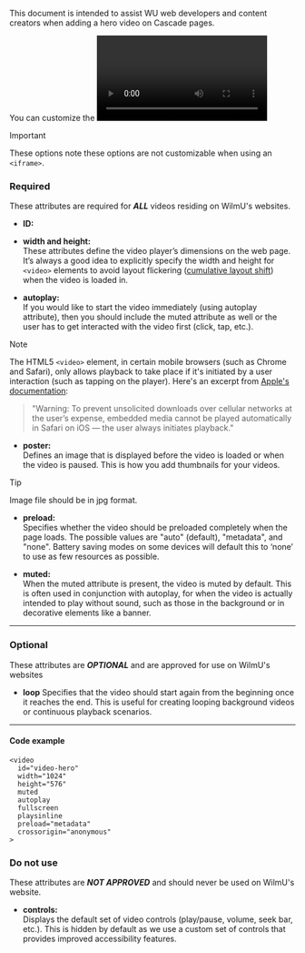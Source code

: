 This document is intended to assist WU web developers and content creators when adding a hero video on Cascade pages. 

You can customize the <video> element’s appearance and behavior using various attributes. 

> [!IMPORTANT]
> These options  note these options are not customizable when using an ``<iframe>``.

### Required 

These attributes are required for ***ALL*** videos residing on WilmU's websites. 
 

* **ID:**

* **width and height:**  
These attributes define the video player’s dimensions on the web page. It’s always a good idea to explicitly specify the width and height for ``<video>`` elements to avoid layout flickering ([cumulative layout shift](https://web.dev/cls/)) when the video is loaded in. 
     

* **autoplay:**   
If you would like to start the video immediately (using autoplay attribute), then you should include the muted attribute as well or the user has to get interacted with the video first (click, tap, etc.). 
> [!NOTE]
> The HTML5 ``<video>`` element, in certain mobile browsers (such as Chrome and Safari), only allows playback to take place if it's initiated by a user interaction (such as tapping on the player). Here's an excerpt from [Apple's documentation](https://developer.apple.com/library/safari/#documentation/AudioVideo/Conceptual/Using_HTML5_Audio_Video/AudioandVideoTagBasics/AudioandVideoTagBasics.html): 

> "Warning: To prevent unsolicited downloads over cellular networks at the user’s expense, embedded media cannot be played automatically in Safari on iOS — the user always initiates playback." 
 

* **poster:**  
Defines an image that is displayed before the video is loaded or when the video is paused. This is how you add thumbnails for your videos. 
> [!TIP]
> Image file should be in jpg format.
     

* **preload:**  
Specifies whether the video should be preloaded completely when the page loads. The possible values are "auto" (default), "metadata", and "none". Battery saving modes on some devices will default this to ‘none’ to use as few resources as possible. 
     
* **muted:**  
When the muted attribute is present, the video is muted by default. This is often used in conjunction with autoplay, for when the video is actually intended to play without sound, such as those in the background or in decorative elements like a banner.

***

### Optional 

These attributes are ***OPTIONAL*** and are approved for use on WilmU's websites 
 

* **loop**
Specifies that the video should start again from the beginning once it reaches the end. This is useful for creating looping background videos or continuous playback scenarios. 

***

#### Code example
```
<video 
  id="video-hero" 
  width="1024"
  height="576" 
  muted  
  autoplay  
  fullscreen 
  playsinline  
  preload="metadata"  
  crossorigin="anonymous" 
>  
```
### Do not use

These attributes are ***NOT APPROVED*** and should never be used on WilmU's website. 

* **controls:**  
Displays the default set of video controls (play/pause, volume, seek bar, etc.). This is hidden by default as we use a custom set of controls that provides improved accessibility features.

